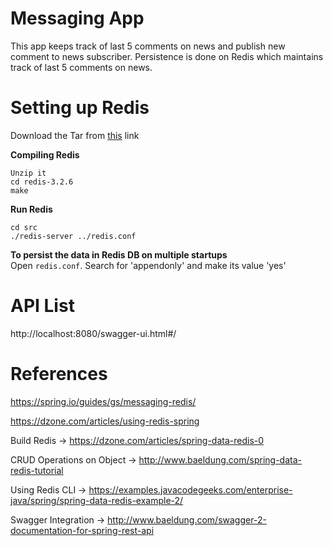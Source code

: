 # Messaging App
This app keeps track of last 5 comments on news and publish new comment to news subscriber. Persistence is done on Redis which maintains track of last 5 comments on news.

# Setting up Redis
Download the Tar from [this](http://download.redis.io/releases/redis-3.2.6.tar.gz) link

**Compiling Redis**
```
Unzip it  
cd redis-3.2.6  
make
```
**Run Redis**
```
cd src  
./redis-server ../redis.conf
```

**To persist the data in Redis DB on multiple startups**  
Open ``` redis.conf ```. Search for 'appendonly' and make its value 'yes'  

# API List
http://localhost:8080/swagger-ui.html#/


# References
https://spring.io/guides/gs/messaging-redis/

https://dzone.com/articles/using-redis-spring

Build Redis ->  https://dzone.com/articles/spring-data-redis-0

CRUD Operations on Object -> http://www.baeldung.com/spring-data-redis-tutorial

Using Redis CLI -> https://examples.javacodegeeks.com/enterprise-java/spring/spring-data-redis-example-2/

Swagger Integration -> http://www.baeldung.com/swagger-2-documentation-for-spring-rest-api  
